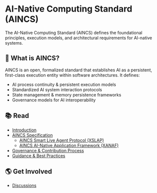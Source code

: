 # AI-Native Computing Standard (AINCS)
The AI-Native Computing Standard (AINCS) defines the foundational principles, execution models, and architectural requirements for AI-native systems.

## 📜 What is AINCS?
AINCS is an open, formalized standard that establishes AI as a persistent, first-class execution entity within software architectures. It defines:
- AI process continuity & persistent execution models
- Standardized AI system interaction protocols
- State management & memory persistence frameworks
- Governance models for AI interoperability

## 📚 Read
- [Introduction](./Intro.md)
- [AINCS Specification](./Specification.md)
  - [AINCS Smart Live Agent Protocol (XSLAP)](./XSLAP.md)
  - [AINCS AI-Native Application Framework (XANAF)](./XANAF.md)
- [Governance & Contribution Process](./governance.md)
- [Guidance & Best Practices](./guidance.md)

## 🌎 Get Involved
- [Discussions](https://github.com/AI-Native-Computing/AI-Native-Computing-Standard/discussions/)

<!-- trigger build -->
